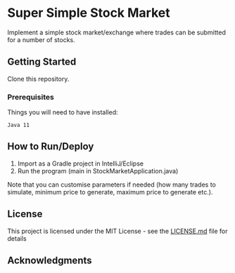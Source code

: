 # Super Simple Stock Market

Implement a simple stock market/exchange where trades can be submitted for a number of stocks.

## Getting Started

Clone this repository.

### Prerequisites

Things you will need to have installed:
```
Java 11
```

## How to Run/Deploy

1. Import as a Gradle project in IntelliJ/Eclipse
2. Run the program (main in StockMarketApplication.java)

Note that you can customise parameters if needed (how many trades to simulate, minimum price to generate, maximum price to generate etc.).

## License

This project is licensed under the MIT License - see the [LICENSE.md](https://github.com/kdbalabanov/super-simple-stock-market/blob/master/LICENSE) file for details

## Acknowledgments
